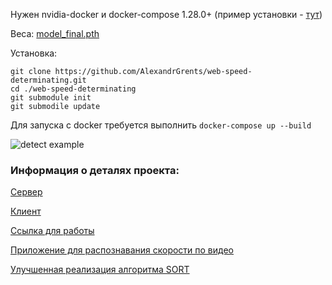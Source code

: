 Нужен nvidia-docker и docker-compose 1.28.0+ (пример установки - [тут](https://docs.docker.com/compose/install/))

Веса: [model_final.pth](https://drive.google.com/file/d/1m-vEyQl6vDjMW6cCnpFv7JFQY6N8GMOk/view?usp=sharing)

Установка:
```
git clone https://github.com/AlexandrGrents/web-speed-determinating.git
cd ./web-speed-determinating
git submodule init
git submodile update
```

Для запуска c docker требуется выполнить `docker-compose up --build`

![detect example](https://github.com/AlexandrGrents/web-speed-determination/tree/main/filex/example.gif)

### Информация о деталях проекта: 

[Сервер](https://github.com/AlexandrGrents/web-speed-determinating)

[Клиент](https://github.com/AlexandrGrents/interface-speed-determinationg)

[Ссылка для работы](https://alexandrgrents.github.io/interface-speed-determinationg/)

[Приложение для распознавания скорости по видео](https://github.com/AlexandrGrents/determining_vehicle_speed)

[Улучшенная реализация алгоритма SORT](https://github.com/AlexandrGrents/sort)